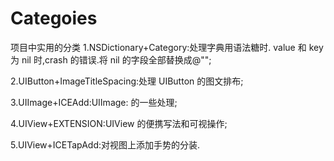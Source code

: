 # Categoies
项目中实用的分类
1.NSDictionary+Category:处理字典用语法糖时. value 和 key 为 nil 时,crash 的错误.将 nil 的字段全部替换成@"";

2.UIButton+ImageTitleSpacing:处理 UIButton 的图文排布;

3.UIImage+ICEAdd:UIImage: 的一些处理;

4.UIView+EXTENSION:UIView 的便携写法和可视操作;

5.UIView+ICETapAdd:对视图上添加手势的分装.